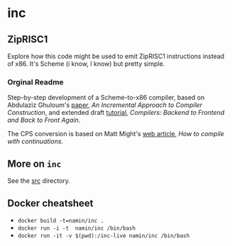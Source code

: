 # inc

## ZipRISC1

Explore how this code might be used to emit ZipRISC1 instructions instead of x86.
It's Scheme (i know, I know) but pretty simple.

### Orginal Readme

Step-by-step development of a Scheme-to-x86 compiler, based on
Abdulaziz Ghuloum's [paper][1], _An Incremental Approach to Compiler
Construction_, and extended draft [tutorial][2], _Compilers: Backend to
Frontend and Back to Front Again_.

The CPS conversion is based on Matt Might's [web article][3], _How to
compile with continuations_.

[1]: https://github.com/namin/inc/blob/master/docs/paper.pdf?raw=true
[2]: https://github.com/namin/inc/blob/master/docs/tutorial.pdf?raw=true
[3]: http://matt.might.net/articles/cps-conversion/

## More on `inc`

See the [src](src) directory.

## Docker cheatsheet

- `docker build -t=namin/inc .`
- `docker run -i -t  namin/inc /bin/bash`
- `docker run -it -v $(pwd):/inc-live namin/inc /bin/bash`
